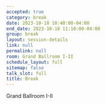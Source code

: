 ```yaml
---
accepted: true
category: break
date: 2023-10-18 10:40:00-04:00
end_date: 2023-10-18 11:10:00-04:00
group: break
layout: session-details
link: null
permalink: null
room: Grand Ballroom I-II
schedule_layout: full
sitemap: false
talk_slot: full
title: Break
---
```


Grand Ballroom I-II
